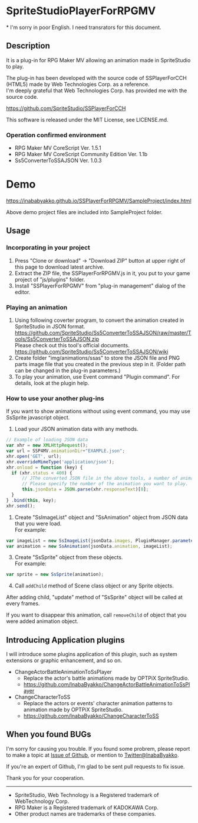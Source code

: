 # SpriteStudioPlayerForRPGMV

\* I'm sorry in poor English. 
I need transrators for this document.

## Description

It is a plug-in for RPG Maker MV allowing an animation made in SpriteStudio to play.

The plug-in has been developed with the source code of SSPlayerForCCH (HTML5) made by Web Technologies Corp. as a reference.  
I'm deeply grateful that Web Technologies Corp. has provided me with the source code.

https://github.com/SpriteStudio/SSPlayerForCCH

This software is released under the MIT License, see LICENSE.md.

### Operation confirmed environment

- RPG Maker MV CoreScript Ver. 1.5.1
- RPG Maker MV CoreScript Community Edition Ver. 1.1b
- Ss5ConverterToSSAJSON Ver. 1.0.3

# Demo

https://inababyakko.github.io/SSPlayerForRPGMV/SampleProject/index.html

Above demo project files are included into SampleProject folder.

## Usage

### Incorporating in your project

1. Press "Clone or download" -> "Download ZIP" button at upper right of this page to download latest archive. 
1. Extract the ZIP file, the SSPlayerForRPGMV.js in it, you put to your game project of "js/plugins" folder.
1. Install "SSPlayerForRPGMV" from "plug-in management" dialog of the editor.

### Playing an animation

1. Using following coverter program, to convert the animation created in SpriteStudio in JSON format.  
  https://github.com/SpriteStudio/Ss5ConverterToSSAJSON/raw/master/Tools/Ss5ConverterToSSAJSON.zip  
  Please check out this tool's official documents.
  https://github.com/SpriteStudio/Ss5ConverterToSSAJSON/wiki
1. Create folder "img/animations/ssas" to store the JSON file and PNG parts image file that you created in the previous step in it. (Folder path can be changed in the plug-in parameters.)
1. To play your animation, use Event command "Plugin command". For details, look at the plugin help.

### How to use your another plug-ins

If you want to show animations without using event command, you may use SsSprite javascript object. 

1. Load your JSON animation data with any methods.  

  ```JavaScript
// Example of loading JSON data
var xhr = new XMLHttpRequest();
var url = SSP4MV.animationDir+"EXAMPLE.json";
xhr.open('GET', url);
xhr.overrideMimeType('application/json');
xhr.onload = function (key) {
    if (xhr.status < 400) {
        // JThe converted JSON file in the above tools, a number of animation data exists.
        // Please specify the number of the animation you want to play.
        this.jsonData = JSON.parse(xhr.responseText)[0];
    }
} .bind(this, key);
xhr.send();
```
1. Create "SsImageList" object and "SsAnimation" object from JSON data that you were load.  
 For example:
 
  ```JavaScript
var imageList = new SsImageList(jsonData.images, PluginManager.parameters('SSPlayerForRPGMV')['Animation File Path'], true);
var animation = new SsAnimation(jsonData.animation, imageList);
```

3. Create "SsSprite" object from these objects.  
For example:
  
  ```JavaScript
var sprite = new SsSprite(animation);
  ```
  
4. Call `addChild` method of Scene class object or any Sprite objects.

After adding child, "update" method of "SsSprite" object will be called at every frames.

If you want to disappear this animation, call `removeChild` of object that you were added animation object. 

## Introducing Application plugins

I will introduce some plugins application of this plugin, such as system extensions or graphic enhancement, and so on.

- ChangeActorBattleAnimationToSsPlayer
    - Replace the actor's battle animations made by OPTPiX SpriteStudio.
    - https://github.com/InabaByakko/ChangeActorBattleAnimationToSsPlayer
- ChangeCharacterToSS
    - Replace the actors or events' character animation patterns to animation made by OPTPiX SpriteStudio.
    - https://github.com/InabaByakko/ChangeCharacterToSS

## When you found BUGs

I'm sorry for causing you trouble. If you found some probrem, please report to make a topic at [Issue of Github](https://github.com/InabaByakko/SSPlayerForRPGMV/issues), or mention to [Twitter@InabaByakko](https://twitter.com/InabaByakko).

If you're an expert of Github, I'm glad to be sent pull requests to fix issue.

Thank you for your cooperation.

---

* SpriteStudio, Web Technology is a Registered trademark of WebTechnology Corp.
* RPG Maker is a Registered trademark of KADOKAWA Corp.
* Other product names are trademarks of these companies.
